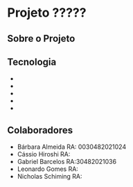 # Projeto ?????

## Sobre o Projeto

## Tecnologia
*
*
*
*
*

## Colaboradores
* Bárbara Almeida   RA: 0030482021024
* Cássio Hiroshi    RA:
* Gabriel Barcelos  RA:30482021036
* Leonardo Gomes    RA:
* Nicholas Schiming RA:
